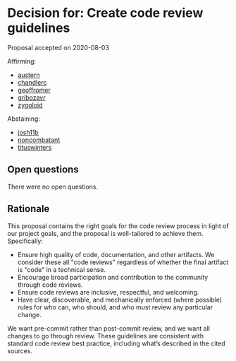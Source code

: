# Decision for: Create code review guidelines

<!--
Part of the Carbon Language project, under the Apache License v2.0 with LLVM
Exceptions. See /LICENSE for license information.
SPDX-License-Identifier: Apache-2.0 WITH LLVM-exception
-->

Proposal accepted on 2020-08-03

Affirming:

-   [austern](https://github.com/austern)
-   [chandlerc](https://github.com/chandlerc)
-   [geoffromer](https://github.com/geoffromer)
-   [gribozavr](https://github.com/gribozavr)
-   [zygoloid](https://github.com/zygoloid)

Abstaining:

-   [josh11b](https://github.com/josh11b)
-   [noncombatant](https://github.com/noncombatant)
-   [tituswinters](https://github.com/tituswinters)

## Open questions

There were no open questions.

## Rationale

This proposal contains the right goals for the code review process in light of
our project goals, and the proposal is well-tailored to achieve them.
Specifically:

-   Ensure high quality of code, documentation, and other artifacts. We consider
    these all "code reviews" regardless of whether the final artifact is "code"
    in a technical sense.
-   Encourage broad participation and contribution to the community through code
    reviews.
-   Ensure code reviews are inclusive, respectful, and welcoming.
-   Have clear, discoverable, and mechanically enforced (where possible) rules
    for who can, who should, and who must review any particular change.

We want pre-commit rather than post-commit review, and we want all changes to go
through review. These guidelines are consistent with standard code review best
practice, including what’s described in the cited sources.

